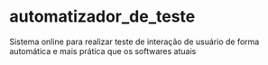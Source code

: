 # automatizador_de_teste
Sistema online para realizar teste de interação de usuário de forma automática e mais prática que os softwares atuais
